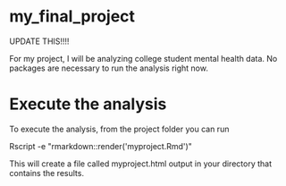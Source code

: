 # my_final_project

UPDATE THIS!!!!

For my project, I will be analyzing college student mental health data. No packages are necessary to run the analysis right now.


# Execute the analysis

To execute the analysis, from the project folder you can run


Rscript -e "rmarkdown::render('myproject.Rmd')"


This will create a file called myproject.html output in your directory that contains the results.
